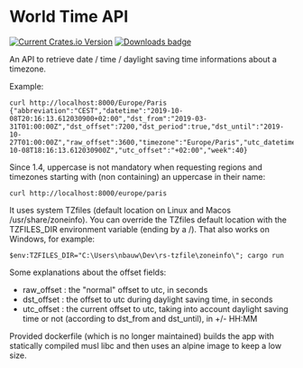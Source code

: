 # World Time API

[![Current Crates.io Version](https://img.shields.io/crates/v/world-time-api.svg)](https://crates.io/crates/world-time-api)
[![Downloads badge](https://img.shields.io/crates/d/world-time-api.svg)](https://crates.io/crates/world-time-api)

An API to retrieve date / time / daylight saving time informations about a timezone.

Example:
```
curl http://localhost:8000/Europe/Paris
{"abbreviation":"CEST","datetime":"2019-10-08T20:16:13.612030900+02:00","dst_from":"2019-03-31T01:00:00Z","dst_offset":7200,"dst_period":true,"dst_until":"2019-10-27T01:00:00Z","raw_offset":3600,"timezone":"Europe/Paris","utc_datetime":"2019-10-08T18:16:13.612030900Z","utc_offset":"+02:00","week":40}
```

Since 1.4, uppercase is not mandatory when requesting regions and timezones starting with (non containing) an uppercase in their name:  
```
curl http://localhost:8000/europe/paris
```

It uses system TZfiles (default location on Linux and Macos /usr/share/zoneinfo).
You can override the TZfiles default location with the TZFILES_DIR environment variable (ending by a /).
That also works on Windows, for example:

```
$env:TZFILES_DIR="C:\Users\nbauw\Dev\rs-tzfile\zoneinfo\"; cargo run
```

Some explanations about the offset fields:
- raw_offset : the "normal" offset to utc, in seconds
- dst_offset : the offset to utc during daylight saving time, in seconds
- utc_offset : the current offset to utc, taking into account daylight saving time or not (according to dst_from and dst_until), in +/- HH:MM

Provided dockerfile (which is no longer maintained) builds the app with statically compiled musl libc and then uses an alpine image to keep a low size.
